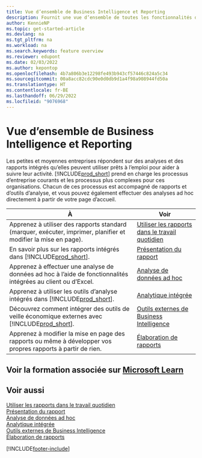 ```yaml
---
title: Vue d’ensemble de Business Intelligence et Reporting
description: Fournit une vue d’ensemble de toutes les fonctionnalités de Business Intelligence et de création de rapports prises en charge dans le produit Business Central.
author: KennieNP
ms.topic: get-started-article
ms.devlang: na
ms.tgt_pltfrm: na
ms.workload: na
ms.search.keywords: feature overview
ms.reviewer: edupont
ms.date: 02/03/2022
ms.author: kepontop
ms.openlocfilehash: 4b7a806b3e12298fe493b943cf57446c824a5c34
ms.sourcegitcommit: 00a8acc82cdc90e0d0db9d1a4f98a908944fd50a
ms.translationtype: HT
ms.contentlocale: fr-BE
ms.lasthandoff: 06/29/2022
ms.locfileid: "9076968"
---
```

# <a name="business-intelligence-and-reporting-overview"></a>Vue d’ensemble de Business Intelligence et Reporting

Les petites et moyennes entreprises répondent sur des analyses et des rapports intégrés qu’elles peuvent utiliser prêts à l’emploi pour aider à suivre leur activité. [!INCLUDE[prod_short](includes/prod_short.md)] prend en charge les processus d’entreprise courants et les processus plus complexes pour ces organisations. Chacun de ces processus est accompagné de rapports et d’outils d’analyse, et vous pouvez également effectuer des analyses ad hoc directement à partir de votre page d’accueil.  

| À | Voir |
| --- | --- |
| Apprenez à utiliser des rapports standard (marquer, exécuter, imprimer, planifier et modifier la mise en page). | [Utiliser les rapports dans le travail quotidien](reports-use-reports.md) |
| En savoir plus sur les rapports intégrés dans [!INCLUDE[prod_short](includes/prod_short.md)]. |[Présentation du rapport](reports-available-reports.md)|
| Apprenez à effectuer une analyse de données ad hoc à l’aide de fonctionnalités intégrées au client ou d’Excel. | [Analyse de données ad hoc](reports-adhoc-analysis.md) |
| Apprenez à utiliser les outils d’analyse intégrés dans [!INCLUDE[prod_short](includes/prod_short.md)].| [Analytique intégrée](reports-built-in-analytics.md) |
| Découvrez comment intégrer des outils de veille économique externes avec [!INCLUDE[prod_short](includes/prod_short.md)].| [Outils externes de Business Intelligence](reports-external-analysis.md) |
|Apprenez à modifier la mise en page des rapports ou même à développer vos propres rapports à partir de rien. |[Élaboration de rapports](reports-develop-reports.md)|

## <a name="see-related-training-at-microsoft-learn"></a>Voir la formation associée sur [Microsoft Learn](/learn/paths/setup-reporting-dynamics-365-business-central/)

## <a name="see-also"></a>Voir aussi

[Utiliser les rapports dans le travail quotidien](reports-use-reports.md)  
[Présentation du rapport](reports-available-reports.md)  
[Analyse de données ad hoc](reports-adhoc-analysis.md)  
[Analytique intégrée](reports-built-in-analytics.md)  
[Outils externes de Business Intelligence](reports-external-analysis.md)  
[Élaboration de rapports](reports-develop-reports.md)  


[!INCLUDE[footer-include](includes/footer-banner.md)]